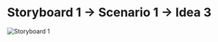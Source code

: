 # Storyboard 1 -> Scenario 1 -> Idea 3

![Storyboard 1](https://user-images.githubusercontent.com/61631420/147834268-d2643bc1-983a-4b86-bcab-ef224e75feb8.jpeg)
